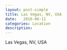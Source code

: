 ```yaml
---
layout: post-simple
title: Las Vegas, NV, USA
date:   2016-06-11
categories: Location
description: 
---
```


Las Vegas, NV, USA